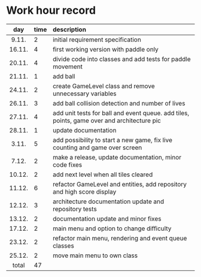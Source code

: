 # Work hour record

| day   | time | description  |
| :----:|:-----| :-----|
| 9.11. |   2  | initial requirement specification |
| 16.11.|   4  | first working version with paddle only |
| 20.11.|   4  | divide code into classes and add tests for paddle movement |
| 21.11.|   1  | add ball |
| 24.11.|   2  | create GameLevel class and remove unnecessary variables |
| 26.11.|   3  | add ball collision detection and number of lives |
| 27.11.|   4  | add unit tests for ball and event queue. add tiles, points, game over and architecture pic |
| 28.11.|   1  | update documentation |
|  3.11.|   5  | add possibility to start a new game, fix live counting and game over screen |
|  7.12.|   2  | make a release, update documentation, minor code fixes|
| 10.12.|   2  | add next level when all tiles cleared |
| 11.12.|   6  | refactor GameLevel and entities, add repository and high score display |
| 12.12.|   3  | architecture documentation update and repository tests |
| 13.12.|   2  | documentation update and minor fixes |
| 17.12.|   2  | main menu and option to change difficulty |
| 23.12.|   2  | refactor main menu, rendering and event queue classes |
| 25.12.|   2  | move main menu to own class |
| total |  47  | 
